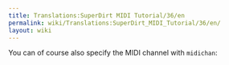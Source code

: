 ```yaml
---
title: Translations:SuperDirt MIDI Tutorial/36/en
permalink: wiki/Translations:SuperDirt_MIDI_Tutorial/36/en/
layout: wiki
---
```


You can of course also specify the MIDI channel with `midichan`:
